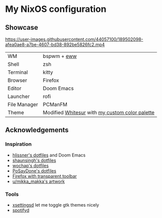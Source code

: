 # My NixOS configuration

## Showcase

https://user-images.githubusercontent.com/44057100/189502098-afea0ae8-a7be-4607-bd38-892be5826fc2.mp4

|              |                                                                                                                                                 |
| ------------ | ----------------------------------------------------------------------------------------------------------------------------------------------- |
| WM           | bspwm + [eww](https://github.com/elkowar/eww)                                                                                                   |
| Shell        | zsh                                                                                                                                             |
| Terminal     | kitty                                                                                                                                           |
| Browser      | Firefox                                                                                                                                         |
| Editor       | Doom Emacs                                                                                                                                      |
| Launcher     | rofi                                                                                                                                            |
| File Manager | PCManFM                                                                                                                                         |
| Theme        | Modified [Whitesur](https://github.com/vinceliuice/WhiteSur-gtk-theme) with [my custom color palette](https://github.com/EzequielRamis/palette) |

## Acknowledgements

### Inspiration

- [hlissner's dotfiles](https://github.com/hlissner/dotfiles) and Doom Emacs
- [shaunsingh's dotfiles](https://github.com/shaunsingh/nix-darwin-dotfiles)
- [wochap's dotfiles](https://github.com/wochap/nix-config)
- [PoSayDone's dotfiles](https://github.com/PoSayDone/.dotfiles_new)
- [Firefox with transparent toolbar](https://github.com/QNetITQ/WaveFox)
- [u/mikka_makka's artwork](https://www.reddit.com/r/NixOS/comments/wwjqz3/nixos_wallpapers_and_visual_identity/)

### Tools

- [xsettingsd](https://github.com/derat/xsettingsd) let me toggle gtk themes nicely
- [spotifyd](https://github.com/Spotifyd/spotifyd)
